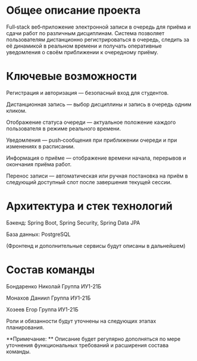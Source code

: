 # Общее описание проекта
Full‑stack веб‑приложение электронной записи в очередь для приёма и сдачи работ по различным дисциплинам. Система позволяет пользователям дистанционно регистрироваться в очередь, следить за её динамикой в реальном времени и получать оперативные уведомления о своём приближении к очередному приёму.

# Ключевые возможности

Регистрация и авторизация — безопасный вход для студентов.

Дистанционная запись — выбор дисциплины и запись в очередь одним кликом.

Отображение статуса очереди — актуальное положение каждого пользователя в режиме реального времени.

Уведомления — push‑сообщения при приближении очереди и при изменениях в расписании.

Информация о приёме — отображение времени начала, перерывов и окончания приёма работ.

Перенос записи — автоматическая или ручная постановка на приём в следующий доступный слот после завершения текущей сессии.

# Архитектура и стек технологий

Бэкенд: Spring Boot, Spring Security, Spring Data JPA

База данных: PostgreSQL

(Фронтенд и дополнительные сервисы будут описаны в дальнейшем)

# Состав команды

Бондаренко Николай Группа ИУ1-21Б

Монахов Даниил Группа ИУ1-21Б

Хозеев Егор Группа ИУ1-21Б

Роли и обязанности будут уточнены на следующих этапах планирования.

**Примечание: ** Описание будет регулярно дополняться по мере уточнения функциональных требований и расширения состава команды.
